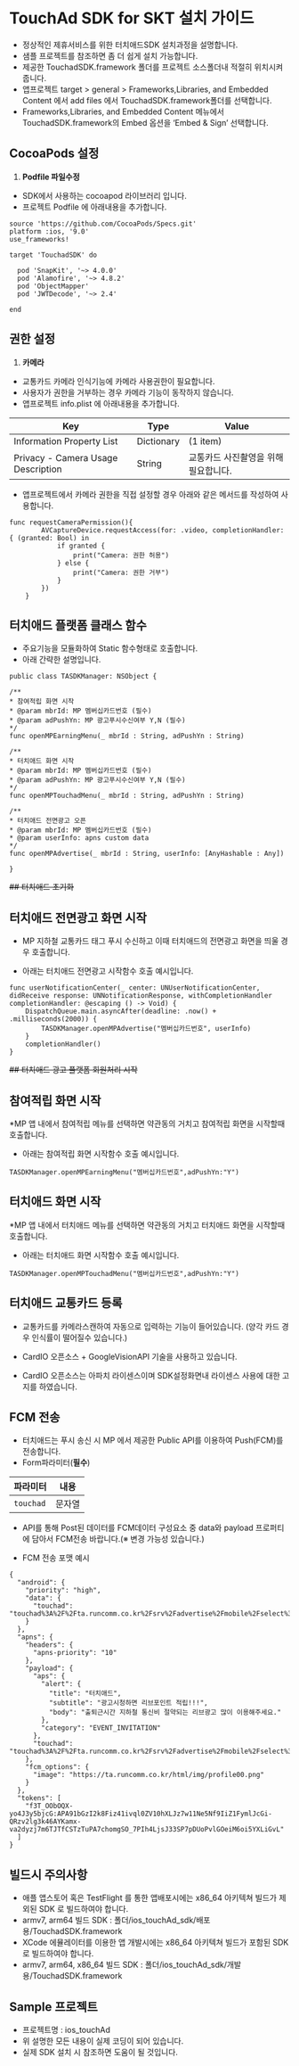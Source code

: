 #  TouchAd SDK  for SKT 설치 가이드

* 정상적인 제휴서비스를 위한 터치애드SDK 설치과정을 설명합니다.
* 샘플 프로젝트를 참조하면 좀 더 쉽게 설치 가능합니다.
* 제공한 TouchadSDK.framework 폴더를 프로젝트 소스폴더내 적절히 위치시켜 줍니다.
* 앱프로젝트 target > general > Frameworks,Libraries, and Embedded Content 에서 add files 에서 TouchadSDK.framework폴더를 선택합니다.
* Frameworks,Libraries, and Embedded Content 메뉴에서 TouchadSDK.framework의 Embed 옵션을 ‘Embed & Sign’ 선택합니다.


## CocoaPods 설정
1. **Podfile 파일수정**
* SDK에서 사용하는 cocoapod 라이브러리 입니다.
* 프로젝트 Podfile 에 아래내용을 추가합니다.
```
source 'https://github.com/CocoaPods/Specs.git'
platform :ios, '9.0'
use_frameworks!

target 'TouchadSDK' do

  pod 'SnapKit', '~> 4.0.0'
  pod 'Alamofire', '~> 4.8.2'
  pod 'ObjectMapper'
  pod 'JWTDecode', '~> 2.4'
  
end
```

## 권한 설정
1. **카메라**
* 교통카드 카메라 인식기능에 카메라 사용권한이 필요합니다.
* 사용자가 권한을 거부하는 경우 카메라 기능이 동작하지 않습니다.
* 앱프로젝트 info.plist 에 아래내용을 추가합니다.

| Key | Type | Value |
|---|---|---|
| Information Property List|Dictionary|(1 item)|
| Privacy - Camera Usage Description|String|교통카드 사진촬영을 위해 필요합니다.|

* 앱프로젝트에서 카메라 권한을 직접 설정할 경우 아래와 같은 메서드를 작성하여 사용합니다.

```
func requestCameraPermission(){
        AVCaptureDevice.requestAccess(for: .video, completionHandler: { (granted: Bool) in
            if granted {
                print("Camera: 권한 허용")
            } else {
                print("Camera: 권한 거부")
            }
        })
    }
```

## 터치애드 플랫폼 클래스 함수

- 주요기능을 모듈화하여 Static 함수형태로 호출합니다.
- 아래 간략한 설명입니다.
```
public class TASDKManager: NSObject {

/**
* 참여적립 화면 시작
* @param mbrId: MP 멤버십카드번호 (필수)
* @param adPushYn: MP 광고푸시수신여부 Y,N (필수)
*/
func openMPEarningMenu(_ mbrId : String, adPushYn : String)

/**
* 터치애드 화면 시작
* @param mbrId: MP 멤버십카드번호 (필수)
* @param adPushYn: MP 광고푸시수신여부 Y,N (필수)
*/
func openMPTouchadMenu(_ mbrId : String, adPushYn : String)

/**
* 터치애드 전면광고 오픈
* @param mbrId: MP 멤버십카드번호 (필수)
* @param userInfo: apns custom data
*/
func openMPAdvertise(_ mbrId : String, userInfo: [AnyHashable : Any])

}
```

~~## 터치애드 초기화~~


## 터치애드 전면광고 화면 시작

*  MP 지하철 교통카드 태그 푸시 수신하고 이때 터치애드의 전면광고 화면을 띄울 경우 호출합니다.

* 아래는 터치애드 전면광고 시작함수 호출 예시입니다.
```
func userNotificationCenter(_ center: UNUserNotificationCenter, didReceive response: UNNotificationResponse, withCompletionHandler completionHandler: @escaping () -> Void) {
    DispatchQueue.main.asyncAfter(deadline: .now() + .milliseconds(2000)) {
        TASDKManager.openMPAdvertise("멤버십카드번호", userInfo)
    }
    completionHandler()
}
```

~~## 터치애드 광고 플랫폼 회원처리 시작~~


## 참여적립 화면 시작

*MP 앱 내에서 참여적립 메뉴를 선택하면 약관동의 거치고 참여적립 화면을 시작할때 호출합니다.

* 아래는 참여적립 화면 시작함수 호출 예시입니다.
```
TASDKManager.openMPEarningMenu("멤버십카드번호",adPushYn:"Y")
```

## 터치애드 화면 시작

*MP 앱 내에서 터치애드 메뉴를 선택하면 약관동의 거치고 터치애드 화면을 시작할때 호출합니다.

* 아래는 터치애드 화면 시작함수 호출 예시입니다.
```
TASDKManager.openMPTouchadMenu("멤버십카드번호",adPushYn:"Y")
```


## 터치애드 교통카드 등록

* 교통카드를 카메라스캔하여 자동으로 입력하는 기능이 들어있습니다. (양각 카드 경우 인식률이 떨어질수 있습니다.)

* CardIO 오픈소스 + GoogleVisionAPI 기술을 사용하고 있습니다.

* CardIO 오픈소스는 아파치 라이센스이며 SDK설정화면내 라이센스 사용에 대한 고지를 하였습니다. 

## FCM 전송

* 터치애드는 푸시 송신 시 MP 에서 제공한 Public API를 이용하여 Push(FCM)를 전송합니다.
* Form파라미터(**필수**)

| 파라미터 | 내용 |
|---|---|
| `touchad`|문자열|

* API를 통해 Post된 데이터를 FCM데이터 구성요소 중 data와 payload 프로퍼티에 담아서 FCM전송 바랍니다.(※ 변경 가능성 있습니다.)

* FCM 전송 포맷 예시
```
{
  "android": {
    "priority": "high",
    "data": {
      "touchad": "touchad%3A%2F%2Fta.runcomm.co.kr%2Fsrv%2Fadvertise%2Fmobile%2Fselect%3FonOff%3D1%26cd%3D1916%26cardIdx%3D190"
    }
  },
  "apns": {
    "headers": {
      "apns-priority": "10"
    },
    "payload": {
      "aps": {
        "alert": {
          "title": "터치애드",
          "subtitle": "광고시청하면 리브포인트 적립!!!",
          "body": "출퇴근시간 지하철 통신비 절약되는 리브광고 많이 이용해주세요."
        },
        "category": "EVENT_INVITATION"
      },
      "touchad": "touchad%3A%2F%2Fta.runcomm.co.kr%2Fsrv%2Fadvertise%2Fmobile%2Fselect%3FonOff%3D1%26cd%3D1916%26cardIdx%3D190"
    },
    "fcm_options": {
      "image": "https://ta.runcomm.co.kr/html/img/profile00.png"
    }
  },
  "tokens": [
    "f3T_OObOQX-yo4J3y5bjcG:APA91bGzI2k8Fiz41ivql0ZV10hXLJz7w11Ne5Nf9IiZ1FymlJcGi-QRzv2lg3k46AYKamx-va2dyzj7m6TJTfCSTzTuPA7chomgSO_7PIh4LjsJ33SP7pDUoPvlGOeiM6oi5YXLiGvL"
  ]
}
```

## 빌드시  주의사항

* 애플 앱스토어 혹은 TestFlight 를 통한 앱배포시에는 x86_64 아키텍쳐 빌드가 제외된 SDK 로 빌드하여야 합니다.
* armv7, arm64  빌드 SDK :  폴더/ios_touchAd_sdk/배포용/TouchadSDK.framework
* XCode 에뮬레이터를 이용한 앱 개발시에는 x86_64 아키텍쳐 빌드가 포함된 SDK 로 빌드하여야 합니다.
* armv7, arm64, x86_64 빌드 SDK : 폴더/ios_touchAd_sdk/개발용/TouchadSDK.framework

## Sample 프로젝트

* 프로젝트명 : ios_touchAd
* 위 설명한 모든 내용이 실제 코딩이 되어 있습니다.
* 실제 SDK 설치 시 참조하면 도움이 될 것입니다.

